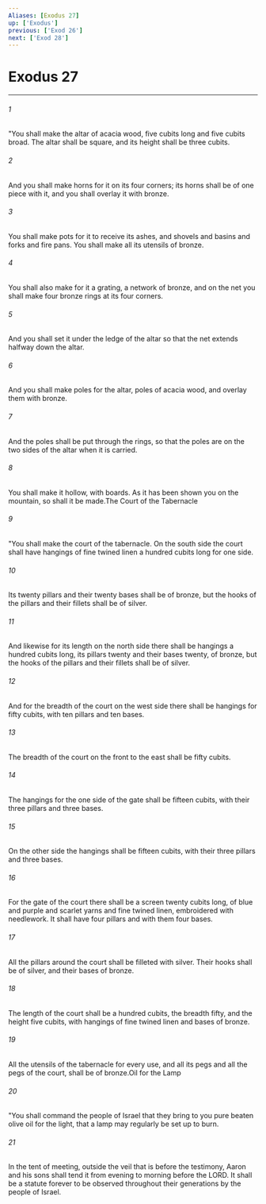 ```yaml
---
Aliases: [Exodus 27]
up: ['Exodus']
previous: ['Exod 26']
next: ['Exod 28']
---
```

# Exodus 27
***



###### 1 
"You shall make the altar of acacia wood, five cubits long and five cubits broad. The altar shall be square, and its height shall be three cubits. 

###### 2 
And you shall make horns for it on its four corners; its horns shall be of one piece with it, and you shall overlay it with bronze. 

###### 3 
You shall make pots for it to receive its ashes, and shovels and basins and forks and fire pans. You shall make all its utensils of bronze. 

###### 4 
You shall also make for it a grating, a network of bronze, and on the net you shall make four bronze rings at its four corners. 

###### 5 
And you shall set it under the ledge of the altar so that the net extends halfway down the altar. 

###### 6 
And you shall make poles for the altar, poles of acacia wood, and overlay them with bronze. 

###### 7 
And the poles shall be put through the rings, so that the poles are on the two sides of the altar when it is carried. 

###### 8 
You shall make it hollow, with boards. As it has been shown you on the mountain, so shall it be made.The Court of the Tabernacle 

###### 9 
"You shall make the court of the tabernacle. On the south side the court shall have hangings of fine twined linen a hundred cubits long for one side. 

###### 10 
Its twenty pillars and their twenty bases shall be of bronze, but the hooks of the pillars and their fillets shall be of silver. 

###### 11 
And likewise for its length on the north side there shall be hangings a hundred cubits long, its pillars twenty and their bases twenty, of bronze, but the hooks of the pillars and their fillets shall be of silver. 

###### 12 
And for the breadth of the court on the west side there shall be hangings for fifty cubits, with ten pillars and ten bases. 

###### 13 
The breadth of the court on the front to the east shall be fifty cubits. 

###### 14 
The hangings for the one side of the gate shall be fifteen cubits, with their three pillars and three bases. 

###### 15 
On the other side the hangings shall be fifteen cubits, with their three pillars and three bases. 

###### 16 
For the gate of the court there shall be a screen twenty cubits long, of blue and purple and scarlet yarns and fine twined linen, embroidered with needlework. It shall have four pillars and with them four bases. 

###### 17 
All the pillars around the court shall be filleted with silver. Their hooks shall be of silver, and their bases of bronze. 

###### 18 
The length of the court shall be a hundred cubits, the breadth fifty, and the height five cubits, with hangings of fine twined linen and bases of bronze. 

###### 19 
All the utensils of the tabernacle for every use, and all its pegs and all the pegs of the court, shall be of bronze.Oil for the Lamp 

###### 20 
"You shall command the people of Israel that they bring to you pure beaten olive oil for the light, that a lamp may regularly be set up to burn. 

###### 21 
In the tent of meeting, outside the veil that is before the testimony, Aaron and his sons shall tend it from evening to morning before the LORD. It shall be a statute forever to be observed throughout their generations by the people of Israel.
